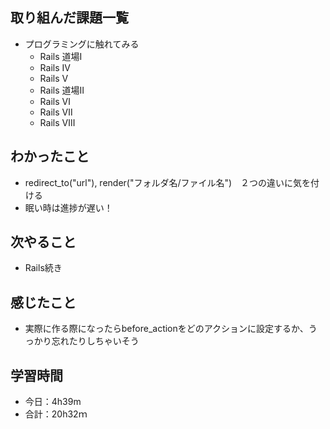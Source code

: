 ## 取り組んだ課題一覧
- プログラミングに触れてみる
  - Rails 道場Ⅰ
  - Rails Ⅳ
  - Rails Ⅴ
  - Rails 道場Ⅱ
  - Rails Ⅵ
  - Rails Ⅶ
  - Rails Ⅷ
## わかったこと
- redirect_to("url"), render("フォルダ名/ファイル名")　２つの違いに気を付ける
- 眠い時は進捗が遅い！
## 次やること
- Rails続き
## 感じたこと
- 実際に作る際になったらbefore_actionをどのアクションに設定するか、うっかり忘れたりしちゃいそう
## 学習時間
- 今日：4h39m
- 合計：20h32ｍ
